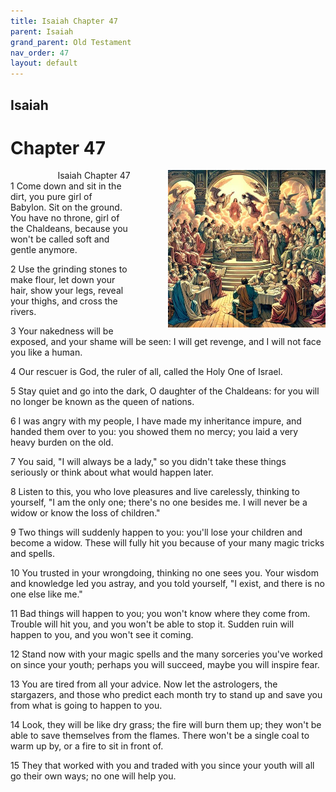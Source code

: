 ```yaml
---
title: Isaiah Chapter 47
parent: Isaiah
grand_parent: Old Testament
nav_order: 47
layout: default
---
```


## Isaiah

# Chapter 47

<div style="clear: both; text-align: right;">
    <img src="/assets/Image/Isaiah/500/47.jpg" alt="Isaiah Chapter 47" class="chapter-image" style="max-width: 50%; height: auto; float: right; margin: 0 0 10px 10px; padding-left: 10%;">
    <figcaption style="font-size: 14px;">Isaiah Chapter 47</figcaption>
</div>
1 Come down and sit in the dirt, you pure girl of Babylon. Sit on the ground. You have no throne, girl of the Chaldeans, because you won't be called soft and gentle anymore.

2 Use the grinding stones to make flour, let down your hair, show your legs, reveal your thighs, and cross the rivers.

3 Your nakedness will be exposed, and your shame will be seen: I will get revenge, and I will not face you like a human.

4 Our rescuer is God, the ruler of all, called the Holy One of Israel.

5 Stay quiet and go into the dark, O daughter of the Chaldeans: for you will no longer be known as the queen of nations.

6 I was angry with my people, I have made my inheritance impure, and handed them over to you: you showed them no mercy; you laid a very heavy burden on the old.

7 You said, "I will always be a lady," so you didn't take these things seriously or think about what would happen later.

8 Listen to this, you who love pleasures and live carelessly, thinking to yourself, "I am the only one; there's no one besides me. I will never be a widow or know the loss of children."

9 Two things will suddenly happen to you: you'll lose your children and become a widow. These will fully hit you because of your many magic tricks and spells.

10 You trusted in your wrongdoing, thinking no one sees you. Your wisdom and knowledge led you astray, and you told yourself, "I exist, and there is no one else like me."

11 Bad things will happen to you; you won't know where they come from. Trouble will hit you, and you won't be able to stop it. Sudden ruin will happen to you, and you won't see it coming.

12 Stand now with your magic spells and the many sorceries you've worked on since your youth; perhaps you will succeed, maybe you will inspire fear.

13 You are tired from all your advice. Now let the astrologers, the stargazers, and those who predict each month try to stand up and save you from what is going to happen to you.

14 Look, they will be like dry grass; the fire will burn them up; they won't be able to save themselves from the flames. There won't be a single coal to warm up by, or a fire to sit in front of.

15 They that worked with you and traded with you since your youth will all go their own ways; no one will help you.



